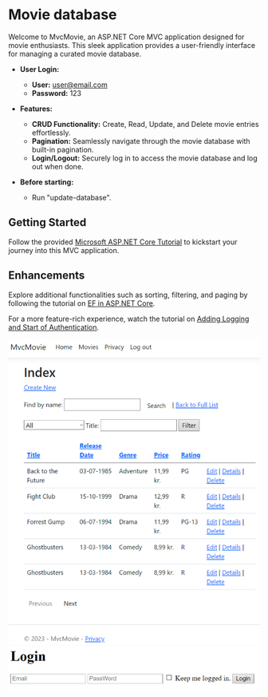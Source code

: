 # Movie database

Welcome to MvcMovie, an ASP.NET Core MVC application designed for movie enthusiasts. This sleek application provides a user-friendly interface for managing a curated movie database.

- **User Login:**
  - **User:** user@email.com
  - **Password:** 123

- **Features:**
  - **CRUD Functionality:** Create, Read, Update, and Delete movie entries effortlessly.
  - **Pagination:** Seamlessly navigate through the movie database with built-in pagination.
  - **Login/Logout:** Securely log in to access the movie database and log out when done.

 
- **Before starting:**
  - Run "update-database".
   
    
## Getting Started

Follow the provided [Microsoft ASP.NET Core Tutorial](https://learn.microsoft.com/en-us/aspnet/core/tutorials/first-mvc-app/start-mvc?view=aspnetcore-7.0&tabs=visual-studio) to kickstart your journey into this MVC application.

## Enhancements

Explore additional functionalities such as sorting, filtering, and paging by following the tutorial on [EF in ASP.NET Core](https://learn.microsoft.com/en-gb/aspnet/core/data/ef-mvc/?view=aspnetcore-6.0).

For a more feature-rich experience, watch the tutorial on [Adding Logging and Start of Authentication](https://youtu.be/uGoNCJf0t1g?si=EUBz27YoSvgUxrgp).
<div>
  <img src="github_images/MovieDatabase.png"/>
  <img src="github_images/MovieDatabase2.png"/>
</div>

